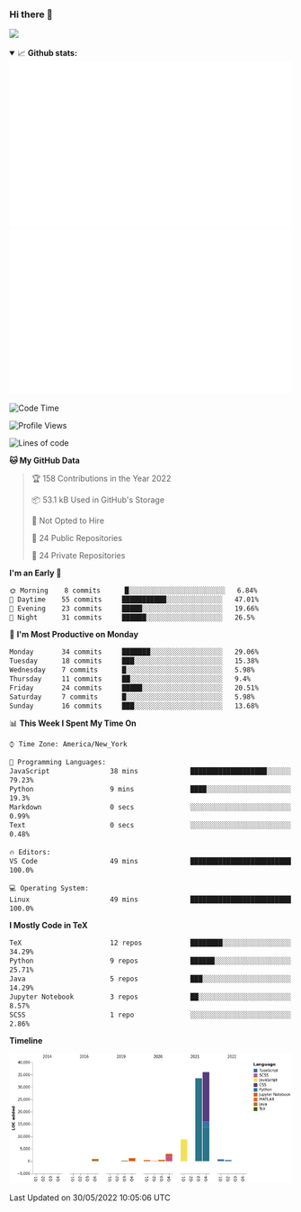 ### Hi there 👋
 <!--<a href=""><img src="https://img.shields.io/badge/gmail-%23D14836.svg?&style=for-the-badge&logo=gmail&logoColor=white"/></a>-->
 <a href="https://twitter.com/shahanM"><img src="https://img.shields.io/badge/twitter-%231DA1F2.svg?&style=for-the-badge&logo=twitter&logoColor=white"/></a>
 <!--<a href=""><img src="https://img.shields.io/badge/linkedin-%230077B5.svg?&style=for-the-badge&logo=linkedin&logoColor=white"/></a>-->
<details open>
  <summary>📈 <b>Github stats:</b></summary>
  <img src="https://raw.githubusercontent.com/ShahanM/github-stats/master/generated/overview.svg"/>
  <img src="https://raw.githubusercontent.com/ShahanM/github-stats/master/generated/languages.svg"/>
</details>


<!--
**ShahanM/ShahanM** is a ✨ _special_ ✨ repository because its `README.md` (this file) appears on your GitHub profile.

Here are some ideas to get you started:

- 🔭 I’m currently working on ...
- 🌱 I’m currently learning ...
- 👯 I’m looking to collaborate on ...
- 🤔 I’m looking for help with ...
- 💬 Ask me about ...
- 📫 How to reach me: ...
- 😄 Pronouns: ...
- ⚡ Fun fact: ...
-->

<!--START_SECTION:waka-->
![Code Time](http://img.shields.io/badge/Code%20Time-407%20hrs%2015%20mins-blue)

![Profile Views](http://img.shields.io/badge/Profile%20Views-0-blue)

![Lines of code](https://img.shields.io/badge/From%20Hello%20World%20I%27ve%20Written-86%20Thousand%20lines%20of%20code-blue)

**🐱 My GitHub Data** 

> 🏆 158 Contributions in the Year 2022
 > 
> 📦 53.1 kB Used in GitHub's Storage 
 > 
> 🚫 Not Opted to Hire
 > 
> 📜 24 Public Repositories 
 > 
> 🔑 24 Private Repositories  
 > 
**I'm an Early 🐤** 

```text
🌞 Morning    8 commits      █░░░░░░░░░░░░░░░░░░░░░░░░   6.84% 
🌆 Daytime    55 commits     ███████████░░░░░░░░░░░░░░   47.01% 
🌃 Evening    23 commits     █████░░░░░░░░░░░░░░░░░░░░   19.66% 
🌙 Night      31 commits     ██████░░░░░░░░░░░░░░░░░░░   26.5%

```
📅 **I'm Most Productive on Monday** 

```text
Monday       34 commits     ███████░░░░░░░░░░░░░░░░░░   29.06% 
Tuesday      18 commits     ███░░░░░░░░░░░░░░░░░░░░░░   15.38% 
Wednesday    7 commits      █░░░░░░░░░░░░░░░░░░░░░░░░   5.98% 
Thursday     11 commits     ██░░░░░░░░░░░░░░░░░░░░░░░   9.4% 
Friday       24 commits     █████░░░░░░░░░░░░░░░░░░░░   20.51% 
Saturday     7 commits      █░░░░░░░░░░░░░░░░░░░░░░░░   5.98% 
Sunday       16 commits     ███░░░░░░░░░░░░░░░░░░░░░░   13.68%

```


📊 **This Week I Spent My Time On** 

```text
⌚︎ Time Zone: America/New_York

💬 Programming Languages: 
JavaScript               38 mins             ███████████████████░░░░░░   79.23% 
Python                   9 mins              ████░░░░░░░░░░░░░░░░░░░░░   19.3% 
Markdown                 0 secs              ░░░░░░░░░░░░░░░░░░░░░░░░░   0.99% 
Text                     0 secs              ░░░░░░░░░░░░░░░░░░░░░░░░░   0.48%

🔥 Editors: 
VS Code                  49 mins             █████████████████████████   100.0%

💻 Operating System: 
Linux                    49 mins             █████████████████████████   100.0%

```

**I Mostly Code in TeX** 

```text
TeX                      12 repos            ████████░░░░░░░░░░░░░░░░░   34.29% 
Python                   9 repos             ██████░░░░░░░░░░░░░░░░░░░   25.71% 
Java                     5 repos             ███░░░░░░░░░░░░░░░░░░░░░░   14.29% 
Jupyter Notebook         3 repos             ██░░░░░░░░░░░░░░░░░░░░░░░   8.57% 
SCSS                     1 repo              ░░░░░░░░░░░░░░░░░░░░░░░░░   2.86%

```


**Timeline**

![Chart not found](https://raw.githubusercontent.com/ShahanM/ShahanM/main/charts/bar_graph.png) 


 Last Updated on 30/05/2022 10:05:06 UTC
<!--END_SECTION:waka-->
